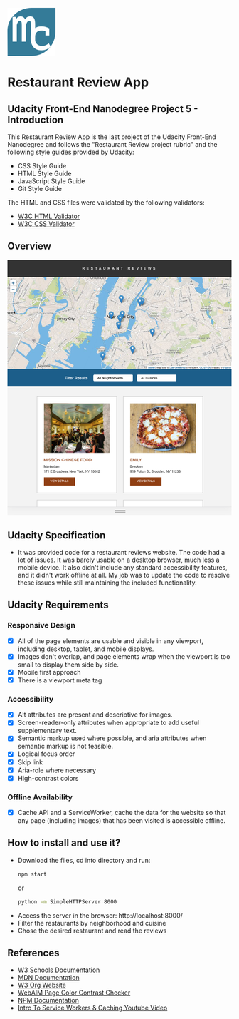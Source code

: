 ![logo](/img/favicon.png) 
# Restaurant Review App  
## Udacity Front-End Nanodegree Project 5 - Introduction

This Restaurant Review App is the last project of the Udacity Front-End Nanodegree and follows the "Restaurant Review project rubric" and the following style guides provided by Udacity:
- CSS Style Guide
- HTML Style Guide
- JavaScript Style Guide
- Git Style Guide

The HTML and CSS files were validated by the following validators:
- [W3C HTML Validator](https://jigsaw.w3.org/css-validator/)
- [W3C CSS Validator](https://validator.w3.org/)

## Overview

![screenshot](./img/screenshot.png)

## Udacity Specification

- It was provided code for a restaurant reviews website. The code had a lot of issues. It was barely usable on a desktop browser, much less a mobile device. It also didn't include any standard accessibility features, and it didn't work offline at all. My job was to update the code to resolve these issues while still maintaining the included functionality.
 
## Udacity Requirements

### Responsive Design
- [x] All of the page elements are usable and visible in any viewport, including desktop, tablet, and mobile displays.
- [x] Images don't overlap, and page elements wrap when the viewport is too small to display them side by side.
- [x] Mobile first approach
- [x] There is a viewport meta tag

### Accessibility
- [x] Alt attributes are present and descriptive for images. 
- [x] Screen-reader-only attributes when appropriate to add useful supplementary text. 
- [x] Semantic markup used where possible, and aria attributes when semantic markup is not feasible.
- [x] Logical focus order
- [x] Skip link
- [x] Aria-role where necessary
- [x] High-contrast colors

### Offline Availability
- [x] Cache API and a ServiceWorker, cache the data for the website so that any page (including images) that has been visited is accessible offline.

## How to install and use it?

- Download the files, cd into directory and run:
  ```bash
  npm start 
  ```
  or 
  ```bash
  python -m SimpleHTTPServer 8000
  ```
- Access the server in the browser: http://localhost:8000/
- Filter the restaurants by neighborhood and cuisine
- Chose the desired restaurant and read the reviews  

## References

- [W3 Schools Documentation](https://www.w3schools.com/)
- [MDN Documentation](https://developer.mozilla.org)
- [W3 Org Website](https://www.w3.org/TR/html-aria/#web-developer-requirements-for-use-of-aria-in-html)
- [WebAIM Page Color Contrast Checker](https://webaim.org/resources/contrastchecker/)
- [NPM Documentation](https://docs.npmjs.com/)
- [Intro To Service Workers & Caching Youtube Video](https://www.youtube.com/watch?v=ksXwaWHCW6k)

